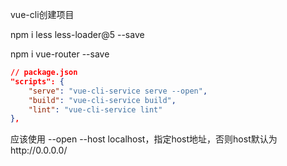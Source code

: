 vue-cli创建项目

npm i less less-loader@5 --save

npm i vue-router --save



```json
// package.json
"scripts": {
    "serve": "vue-cli-service serve --open",
    "build": "vue-cli-service build",
    "lint": "vue-cli-service lint"
},
```

应该使用 --open --host localhost，指定host地址，否则host默认为http://0.0.0.0/

